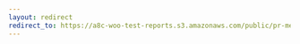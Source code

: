 ```yaml
---
layout: redirect
redirect_to: https://a8c-woo-test-reports.s3.amazonaws.com/public/pr-merge/39301/e2e/index.html
---
```


